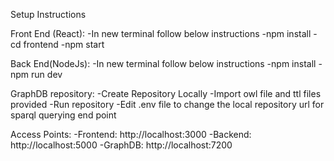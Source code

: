 Setup Instructions

Front End (React):
-In new terminal follow below instructions
-npm install
-cd frontend
-npm start

Back End(NodeJs):
-In new terminal follow below instructions
-npm install
-npm run dev

GraphDB repository:
-Create Repository Locally
-Import owl file and ttl files provided
-Run repository
-Edit .env file to change the local repository url for sparql querying end point

Access Points:
-Frontend: http://localhost:3000
-Backend: http://localhost:5000
-GraphDB: http://localhost:7200
